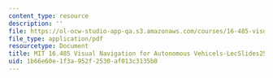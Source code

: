 ```yaml
---
content_type: resource
description: ''
file: https://ol-ocw-studio-app-qa.s3.amazonaws.com/courses/16-485-visual-navigation-for-autonomous-vehicles-vnav-fall-2020/1b66e60e1f3a952f2530af013c3135b0_MIT16_485F20_lec25.pdf
file_type: application/pdf
resourcetype: Document
title: MIT 16.485 Visual Navigation for Autonomous Vehicels-LecSlides25
uid: 1b66e60e-1f3a-952f-2530-af013c3135b0
---
```

